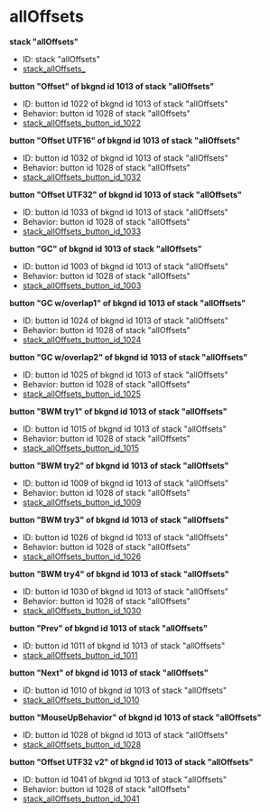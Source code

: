 # allOffsets
**stack "allOffsets"**
* ID: stack "allOffsets"
* [stack_allOffsets_](./allOffsets_Scripts/stack_allOffsets_.livecodescript)

**button "Offset" of bkgnd id 1013 of stack "allOffsets"**
* ID: button id 1022 of bkgnd id 1013 of stack "allOffsets"
* Behavior: button id 1028 of stack "allOffsets"
* [stack_allOffsets_button_id_1022](./allOffsets_Scripts/stack_allOffsets_button_id_1022.livecodescript)

**button "Offset UTF16" of bkgnd id 1013 of stack "allOffsets"**
* ID: button id 1032 of bkgnd id 1013 of stack "allOffsets"
* Behavior: button id 1028 of stack "allOffsets"
* [stack_allOffsets_button_id_1032](./allOffsets_Scripts/stack_allOffsets_button_id_1032.livecodescript)

**button "Offset UTF32" of bkgnd id 1013 of stack "allOffsets"**
* ID: button id 1033 of bkgnd id 1013 of stack "allOffsets"
* Behavior: button id 1028 of stack "allOffsets"
* [stack_allOffsets_button_id_1033](./allOffsets_Scripts/stack_allOffsets_button_id_1033.livecodescript)

**button "GC" of bkgnd id 1013 of stack "allOffsets"**
* ID: button id 1003 of bkgnd id 1013 of stack "allOffsets"
* Behavior: button id 1028 of stack "allOffsets"
* [stack_allOffsets_button_id_1003](./allOffsets_Scripts/stack_allOffsets_button_id_1003.livecodescript)

**button "GC w/overlap1" of bkgnd id 1013 of stack "allOffsets"**
* ID: button id 1024 of bkgnd id 1013 of stack "allOffsets"
* Behavior: button id 1028 of stack "allOffsets"
* [stack_allOffsets_button_id_1024](./allOffsets_Scripts/stack_allOffsets_button_id_1024.livecodescript)

**button "GC w/overlap2" of bkgnd id 1013 of stack "allOffsets"**
* ID: button id 1025 of bkgnd id 1013 of stack "allOffsets"
* Behavior: button id 1028 of stack "allOffsets"
* [stack_allOffsets_button_id_1025](./allOffsets_Scripts/stack_allOffsets_button_id_1025.livecodescript)

**button "BWM try1" of bkgnd id 1013 of stack "allOffsets"**
* ID: button id 1015 of bkgnd id 1013 of stack "allOffsets"
* Behavior: button id 1028 of stack "allOffsets"
* [stack_allOffsets_button_id_1015](./allOffsets_Scripts/stack_allOffsets_button_id_1015.livecodescript)

**button "BWM try2" of bkgnd id 1013 of stack "allOffsets"**
* ID: button id 1009 of bkgnd id 1013 of stack "allOffsets"
* Behavior: button id 1028 of stack "allOffsets"
* [stack_allOffsets_button_id_1009](./allOffsets_Scripts/stack_allOffsets_button_id_1009.livecodescript)

**button "BWM try3" of bkgnd id 1013 of stack "allOffsets"**
* ID: button id 1026 of bkgnd id 1013 of stack "allOffsets"
* Behavior: button id 1028 of stack "allOffsets"
* [stack_allOffsets_button_id_1026](./allOffsets_Scripts/stack_allOffsets_button_id_1026.livecodescript)

**button "BWM try4" of bkgnd id 1013 of stack "allOffsets"**
* ID: button id 1030 of bkgnd id 1013 of stack "allOffsets"
* Behavior: button id 1028 of stack "allOffsets"
* [stack_allOffsets_button_id_1030](./allOffsets_Scripts/stack_allOffsets_button_id_1030.livecodescript)

**button "Prev" of bkgnd id 1013 of stack "allOffsets"**
* ID: button id 1011 of bkgnd id 1013 of stack "allOffsets"
* [stack_allOffsets_button_id_1011](./allOffsets_Scripts/stack_allOffsets_button_id_1011.livecodescript)

**button "Next" of bkgnd id 1013 of stack "allOffsets"**
* ID: button id 1010 of bkgnd id 1013 of stack "allOffsets"
* [stack_allOffsets_button_id_1010](./allOffsets_Scripts/stack_allOffsets_button_id_1010.livecodescript)

**button "MouseUpBehavior" of bkgnd id 1013 of stack "allOffsets"**
* ID: button id 1028 of bkgnd id 1013 of stack "allOffsets"
* [stack_allOffsets_button_id_1028](./allOffsets_Scripts/stack_allOffsets_button_id_1028.livecodescript)

**button "Offset UTF32 v2" of bkgnd id 1013 of stack "allOffsets"**
* ID: button id 1041 of bkgnd id 1013 of stack "allOffsets"
* Behavior: button id 1028 of stack "allOffsets"
* [stack_allOffsets_button_id_1041](./allOffsets_Scripts/stack_allOffsets_button_id_1041.livecodescript)

